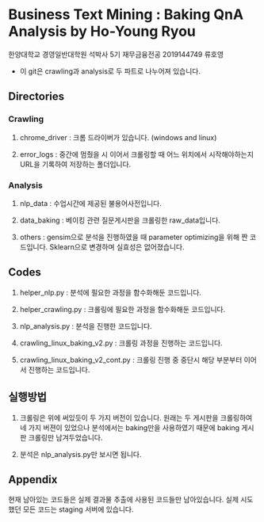 # Business Text Mining : Baking QnA Analysis by Ho-Young Ryou

한양대학교 경영일반대학원 석박사 5기 재무금융전공 2019144749 류호영 

* 이 git은 crawling과 analysis로 두 파트로 나누어져 있습니다.

## Directories

### Crawling

1. chrome_driver : 크롬 드라이버가 있습니다. (windows and linux) 

2. error_logs : 중간에 멈췄을 시 이어서 크롤링할 때 어느 위치에서 시작해야하는지 URL을 기록하여 저장하는 폴더입니다.

### Analysis

1. nlp_data : 수업시간에 제공된 불용어사전입니다.

2. data_baking : 베이킹 관련 질문게시판을 크롤링한 raw_data입니다.

3. others : gensim으로 분석을 진행하였을 때 parameter optimizing을 위해 짠 코드입니다. Sklearn으로 변경하며 실효성은 없어졌습니다.

## Codes

1. helper_nlp.py : 분석에 필요한 과정을 함수화해둔 코드입니다.

2. helper_crawling.py : 크롤링에 필요한 과정을 함수화해둔 코드입니다.

3. nlp_analysis.py : 분석을 진행한 코드입니다.

4. crawling_linux_baking_v2.py : 크롤링 과정을 진행하는 코드입니다.

5. crawling_linux_baking_v2_cont.py : 크롤링 진행 중 중단시 해당 부분부터 이어서 진행하는 코드입니다.

## 실행방법

1. 크롤링은 위에 써있듯이 두 가지 버전이 있습니다. 원래는 두 게시판을 크롤링하여 네 가지 버젼이 있었으나 분석에서는 baking만을 사용하였기 때문에 baking 게시판 크롤링만 남겨두었습니다. 

2. 분석은 nlp_analysis.py만 보시면 됩니다.

## Appendix

현재 남아있는 코드들은 실제 결과물 추출에 사용된 코드들만 남아있습니다. 실제 시도했던 모든 코드는 staging 서버에 있습니다.